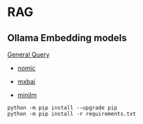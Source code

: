# RAG


## Ollama Embedding models

[General Query](https://ollama.com/search?q=embed&p=1)

- [nomic](https://ollama.com/library/nomic-embed-text)

- [mxbai](https://ollama.com/library/mxbai-embed-large)

- [minilm](https://ollama.com/library/all-minilm)


```shell
python -m pip install --upgrade pip
python -m pip install -r requirements.txt
```